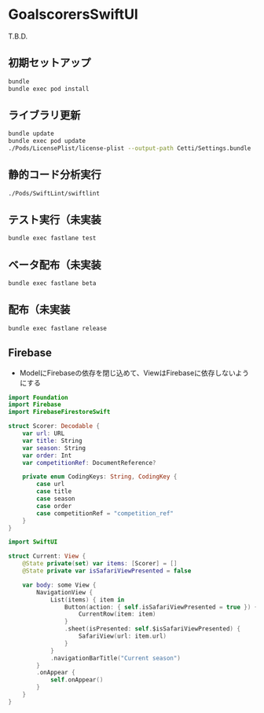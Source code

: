 # GoalscorersSwiftUI

T.B.D.

## 初期セットアップ

```sh
bundle
bundle exec pod install
```

## ライブラリ更新

```sh
bundle update
bundle exec pod update
./Pods/LicensePlist/license-plist --output-path Cetti/Settings.bundle
```

## 静的コード分析実行

```sh
./Pods/SwiftLint/swiftlint
```

## テスト実行（未実装

```sh
bundle exec fastlane test
```

## ベータ配布（未実装

```sh
bundle exec fastlane beta
```

## 配布（未実装

```sh
bundle exec fastlane release
```

## Firebase

- ModelにFirebaseの依存を閉じ込めて、ViewはFirebaseに依存しないようにする

```swift
import Foundation
import Firebase
import FirebaseFirestoreSwift

struct Scorer: Decodable {
    var url: URL
    var title: String
    var season: String
    var order: Int
    var competitionRef: DocumentReference?

    private enum CodingKeys: String, CodingKey {
        case url
        case title
        case season
        case order
        case competitionRef = "competition_ref"
    }
}
```

```swift
import SwiftUI

struct Current: View {
    @State private(set) var items: [Scorer] = []
    @State private var isSafariViewPresented = false

    var body: some View {
        NavigationView {
            List(items) { item in
                Button(action: { self.isSafariViewPresented = true }) {
                    CurrentRow(item: item)
                }
                .sheet(isPresented: self.$isSafariViewPresented) {
                    SafariView(url: item.url)
                }
            }
            .navigationBarTitle("Current season")
        }
        .onAppear {
            self.onAppear()
        }
    }
}
```

